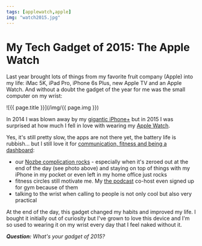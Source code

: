 ```yaml
---
tags: [applewatch,apple]
img: "watch2015.jpg"
---
```


# My Tech Gadget of 2015: The Apple Watch

Last year brought lots of things from my favorite fruit company (Apple) into my life: iMac 5K, iPad Pro, iPhone 6s Plus, new Apple TV and an Apple Watch. And without a doubt the gadget of the year for me was the small computer on my wrist:

<!--More-->

![{{ page.title }}](/img/{{ page.img }})

In 2014 I was blown away by my [gigantic iPhone+](/6pluslove) but in 2015 I was surprised at how much I fell in love with wearing my [Apple Watch][a].

Yes, it's still pretty slow, the apps are not there yet, the battery life is rubbish... but I still love it for [communication, fitness and being a dashboard](/applewatch-3/):

* our [Nozbe complication rocks](http://Nozbe.watch) - especially when it's zeroed out at the end of the day (see photo above) and staying on top of things with my iPhone in my pocket or even left in my home office just rocks
* fitness circles still motivate me. My [the podcast][tp] co-host even signed up for gym because of them
* talking to the wrist when calling to people is not only cool but also very practical 

At the end of the day, this gadget changed my habits and improved my life. I bought it initially out of curiosity but I've grown to love this device and I'm so used to wearing it on my wrist every day that I feel naked without it. 

***Question:*** *What's your gadget of 2015?*

[a]: /applewatch/
[tp]: https://thepodcast.fm
[i]: https://iMagazine.pl
[d]: http://db.tt/kD7Liux
[e]: /how-i-use-evernote
[p]: /passion
[n]: https://michael.gratis/nozbe
[io]: https://michael.gratis/ipadonly/
[pm]: http://productivemag.com/
[s]: /show
[t]: https://twitter.com/MSliwinski